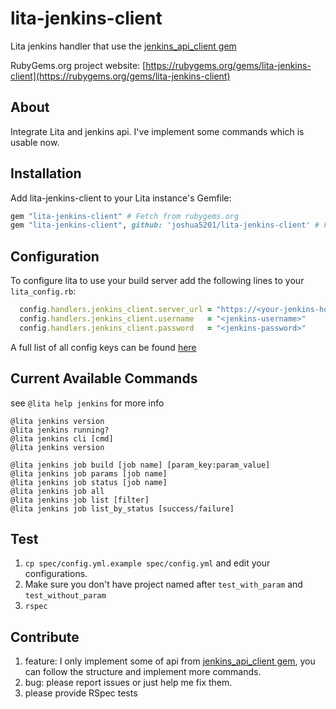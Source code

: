 # lita-jenkins-client

Lita jenkins handler that use the [jenkins\_api\_client gem](https://github.com/arangamani/jenkins_api_client)

RubyGems.org project website: [https://rubygems.org/gems/lita-jenkins-client](https://rubygems.org/gems/lita-jenkins-client)

## About
Integrate Lita and jenkins api. I've implement some commands which is usable now.

## Installation

Add lita-jenkins-client to your Lita instance's Gemfile:

``` ruby
gem "lita-jenkins-client" # Fetch from rubygems.org
gem "lita-jenkins-client", github: 'joshua5201/lita-jenkins-client' # Fetch from github
```

## Configuration
To configure lita to use your build server add the following lines to your ``lita_config.rb``:

```ruby
  config.handlers.jenkins_client.server_url = "https://<your-jenkins-hostname>"
  config.handlers.jenkins_client.username   = "<jenkins-username>"
  config.handlers.jenkins_client.password   = "<jenkins-password>"
```

A full list of all config keys can be found
[here](https://github.com/joshua5201/lita-jenkins-client/blob/master/lib/lita/handlers/jenkins_client.rb#L11-L28)


## Current Available Commands

see `@lita help jenkins` for more info

```
@lita jenkins version 
@lita jenkins running?
@lita jenkins cli [cmd]
@lita jenkins version

@lita jenkins job build [job name] [param_key:param_value]
@lita jenkins job params [job name]
@lita jenkins job status [job name]
@lita jenkins job all
@lita jenkins job list [filter]
@lita jenkins job list_by_status [success/failure]
```

## Test
1. `cp spec/config.yml.example spec/config.yml` and edit your configurations.
2. Make sure you don't have project named after `test_with_param` and `test_without_param` 
3. `rspec`

## Contribute
1. feature: I only implement some of api from [jenkins\_api\_client gem](https://github.com/arangamani/jenkins_api_client), you can follow the structure and implement more commands.
2. bug: please report issues or just help me fix them. 
3. please provide RSpec tests

